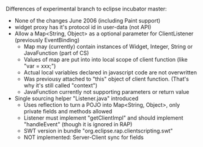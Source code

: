 Differences of experimental branch to eclipse incubator master:

* None of the changes June 2006 (including Paint support)
* widget proxy has it's protocol id in user-data (not API)
* Allow a Map<String, Object> as a optional parameter for ClientListener (previously EventBinding)
  * Map may (currently) contain instances of Widget, Integer, String or JavaFunction (part of CS)
  * Values of map are put into into local scope of client function (like "var = xxx;")
  * Actual local variables declared in javascript code are not overwritten
  * Was previousy attached to "this" object of client function. (That's why it's still called "context")
  * JavaFunction currently not supporting parameters or return value
* Single sourcing helper "Listener.java" introduced
  * Uses reflection to turn a POJO into Map<String, Object>, only private fields and methods allowed
  * Listener must implement "getClientImpl" and should implement "handleEvent" (though it is ignored in RAP)
  * SWT version in bundle "org.eclipse.rap.clientscripting.swt"
  * NOT implemented: Server-Client sync for fields